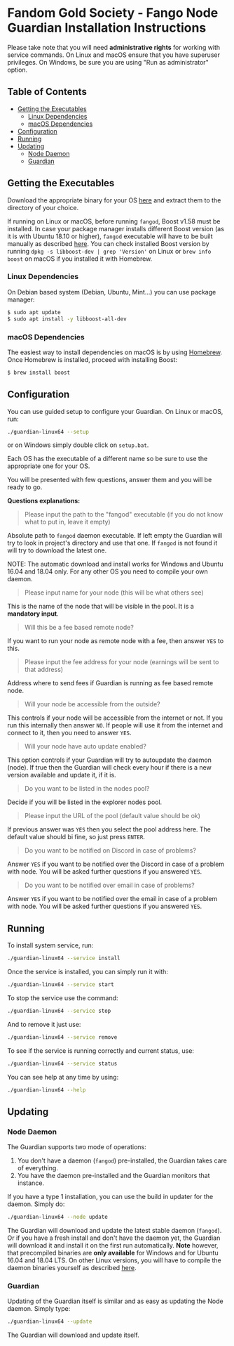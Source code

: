 # Fandom Gold Society - Fango Node Guardian Installation Instructions

Please take note that you will need **administrative rights** for working with service commands. On Linux and macOS ensure that you have superuser privileges. On Windows, be sure you are using "Run as administrator" option.

## Table of Contents
  * [Getting the Executables](#getting-the-executables)
     * [Linux Dependencies](#linux-dependencies)
     * [macOS Dependencies](#macos-dependencies)
  * [Configuration](#configuration)
  * [Running](#running)
  * [Updating](#updating)
     * [Node Daemon](#node-daemon)
     * [Guardian](#guardian)

## Getting the Executables

Download the appropriate binary for your OS [here](https://github.com/FandomGold/fango-nodeguard/releases) and extract them to the directory of your choice.

If running on Linux or macOS, before running `fangod`, Boost v1.58 must be installed. In case your package manager installs different Boost version (as it is with Ubuntu 18.10 or higher), `fangod` executable will have to be built manually as described [here](https://github.com/ConcealNetwork/conceal-core#compiling-conceal-from-source). You can check installed Boost version by running `dpkg -s libboost-dev | grep 'Version'` on Linux or `brew info boost` on macOS if you installed it with Homebrew.

### Linux Dependencies

On Debian based system (Debian, Ubuntu, Mint...) you can use package manager:

```bash
$ sudo apt update
$ sudo apt install -y libboost-all-dev
```

### macOS Dependencies

The easiest way to install dependencies on macOS is by using [Homebrew](https://brew.sh/). Once Homebrew is installed, proceed with installing Boost:

```bash
$ brew install boost
```

## Configuration

You can use guided setup to configure your Guardian. On Linux or macOS, run:
 
```bash
./guardian-linux64 --setup
```

or on Windows simply double click on `setup.bat`.

Each OS has the executable of a different name so be sure to use the appropriate one for your OS.

You will be presented with few questions, answer them and you will be ready to go.


**Questions explanations:**

> Please input the path to the "fangod" executable (if you do not know what to put in, leave it empty)

Absolute path to `fangod` daemon executable. If left empty the Guardian will try to look in project's directory and use that one. 
If `fangod` is not found it will try to download the latest one.

NOTE: The automatic download and install works for Windows and Ubuntu 16.04 and 18.04 only. For any other OS you need to compile your own daemon.

> Please input name for your node (this will be what others see)

This is the name of the node that will be visible in the pool. It is a **mandatory input**.

> Will this be a fee based remote node?

If you want to run your node as remote node with a fee, then answer `YES` to this.

> Please input the fee address for your node (earnings will be sent to that address)

Address where to send fees if Guardian is running as fee based remote node.

> Will your node be accessible from the outside?

This controls if your node will be accessible from the internet or not. If you run this internally then answer `NO`. If people will use it from the internet and connect to it, then you need to answer `YES`.

> Will your node have auto update enabled?

This option controls if your Guardian will try to autoupdate the daemon (node). If true then the Guardian will check every hour if there is a new version available and update it, if it is.

> Do you want to be listed in the nodes pool?

Decide if you will be listed in the explorer nodes pool.

> Please input the URL of the pool (default value should be ok)

If previous answer was `YES` then you select the pool address here. The default value should bi fine, so just press `ENTER`.

> Do you want to be notified on Discord in case of problems?

Answer `YES` if you want to be notified over the Discord in case of a problem with node. You will be asked further questions if you answered `YES`.

> Do you want to be notified over email in case of problems?

Answer `YES` if you want to be notified over the email in case of a problem with node. You will be asked further questions if you answered `YES`.

## Running

To install system service, run:

```bash
./guardian-linux64 --service install
```

Once the service is installed, you can simply run it with:

```bash
./guardian-linux64 --service start
```

To stop the service use the command:

```bash
./guardian-linux64 --service stop
```

And to remove it just use: 

```bash
./guardian-linux64 --service remove
```

To see if the service is running correctly and current status, use:

```bash
./guardian-linux64 --service status
```

You can see help at any time by using:
 
```bash
./guardian-linux64 --help
```

## Updating

### Node Daemon

The Guardian supports two mode of operations:

1. You don't have a daemon (`fangod`) pre-installed, the Guardian takes care of everything.
2. You have the daemon pre-installed and the Guardian monitors that instance.

If you have a type 1 installation, you can use the build in updater for the daemon. Simply do: 

```bash
./guardian-linux64 --node update
```

The Guardian will download and update the latest stable daemon (`fangod`). Or if you have a fresh install and don't have the daemon yet, the Guardian will download it and install it on the first run automatically. **Note** however, that precompiled binaries are **only available** for Windows and for Ubuntu 16.04 and 18.04 LTS. On other Linux versions, you will have to compile the daemon binaries yourself as described [here](https://github.com/ConcealNetwork/conceal-core#compiling-conceal-from-source).

### Guardian

Updating of the Guardian itself is similar and as easy as updating the Node daemon. Simply type:

```bash
./guardian-linux64 --update
```

The Guardian will download and update itself.
